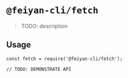 # `@feiyan-cli/fetch`

> TODO: description

## Usage

```
const fetch = require('@feiyan-cli/fetch');

// TODO: DEMONSTRATE API
```
